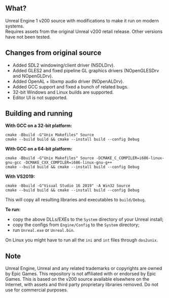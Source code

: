 ## What?

Unreal Engine 1 v200 source with modifications to make it run on modern systems.  
Requires assets from the original Unreal v200 retail release. Other versions have not been tested.

## Changes from original source

* Added SDL2 windowing/client driver (NSDLDrv).
* Added GLES2 and fixed pipeline GL graphics drivers (NOpenGLESDrv and NOpenGLDrv).
* Added OpenAL + libxmp audio driver (NOpenALDrv).
* Added GCC support and fixed a bunch of related bugs.
* 32-bit Windows and Linux builds are supported.
* Editor UI is not supported.

## Building and running

**With GCC on a 32-bit platform:**
```
cmake -Bbuild -G"Unix Makefiles" Source
cmake --build build && cmake --install build --config Debug
```

**With GCC on a 64-bit platform:**
```
cmake -Bbuild -G"Unix Makefiles" Source -DCMAKE_C_COMPILER=i686-linux-gnu-gcc -DCMAKE_CXX_COMPILER=i686-linux-gnu-g++
cmake --build build && cmake --install build --config Debug
```

**With VS2019:**
```
cmake -Bbuild -G"Visual Studio 16 2019" -A Win32 Source
cmake --build build && cmake --install build --config Debug
```

This will copy all resulting libraries and executables to `build/Debug`.

**To run:**
* copy the above DLLs/EXEs to the `System` directory of your Unreal install;  
* copy the configs from `Engine/Config` to the `System` directory;
* run `Unreal.exe` or `Unreal.bin`.

On Linux you might have to run all the `ini` and `int` files through `dos2unix`.

## Note

Unreal Engine, Unreal and any related trademarks or copyrights are owned by Epic Games. This repository is not affiliated with or endorsed by Epic Games. 
This is based on the v200 source available elsewhere on the Internet, with assets and third party proprietary libraries removed. 
Do not use for commercial purposes.
